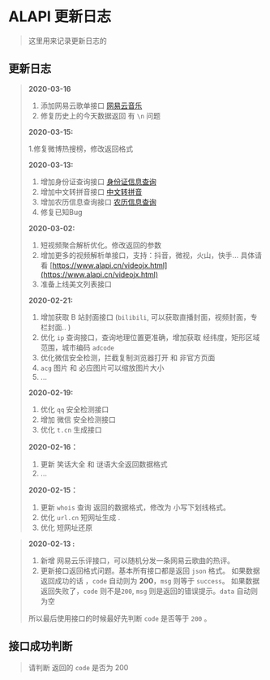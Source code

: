 # ALAPI 更新日志

> 这里用来记录更新日志的

## 更新日志



> **2020-03-16**
>
> 1. 添加网易云歌单接口 [网易云音乐](/wymusic.html)
> 2. 修复历史上的今天数据返回 有 `\n` 问题
>
> **2020-03-15:**
>
> 1.修复微博热搜榜，修改返回格式
>
> **2020-03-13:**
>
> 1. 增加身份证查询接口	 [身份证信息查询](/idcard.html)
> 2. 增加中文转拼音接口	 [中文转拼音](/pinyin.html)
> 3. 增加农历信息查询接口		[农历信息查询](/lunar.html)
> 4. 修复已知Bug
>
> **2020-03-02:**
>
> 1. 短视频聚合解析优化。修改返回的参数
> 2. 增加更多的视频解析单接口，支持：抖音，微视，火山，快手... 具体请看 [https://www.alapi.cn/videojx.html](https://www.alapi.cn/videojx.html)
> 3. 准备上线美文列表接口
>
> **2020-02-21:**
>
> 1. 增加获取 B 站封面接口 (`bilibili`, 可以获取直播封面，视频封面，专栏封面.. )
> 2. 优化 `ip` 查询接口，查询地理位置更准确，增加获取 经纬度，矩形区域范围，城市编码 `adcode`
> 3. 优化微信安全检测，拦截复制浏览器打开 和 非官方页面
> 4. `acg` 图片 和 必应图片可以缩放图片大小
> 5. ...
>
> 
>
> **2020-02-19:**
>
> 1. 优化 `qq` 安全检测接口
> 2. 增加 微信 安全检测接口
> 3. 优化 `t.cn` 生成接口
>
> **2020-02-16：**
>
> 1. 更新 笑话大全 和 谜语大全返回数据格式
> 2. ...
>
> **2020-02-15：**
>
> 1. 更新 `whois` 查询 返回的数据格式，修改为 小写下划线格式。
> 2. 优化 `url.cn` 短网址生成 .
> 3. 优化 短网址还原

> **2020-02-13 :**
>
> 1. 新增 网易云乐评接口，可以随机分发一条网易云歌曲的热评。
> 2. 更新接口返回格式问题。基本所有接口都是返回 `json` 格式。 如果数据返回成功的话 ，`code` 自动则为 **200**，`msg` 则等于 `success`。 如果数据返回失败了，`code` 则不是`200`, `msg` 则是返回的错误提示。`data` 自动则为空
>
> 所以最后使用接口的时候最好先判断 `code` 是否等于 `200` 。



## 接口成功判断

> 请判断 返回的 `code` 是否为 200